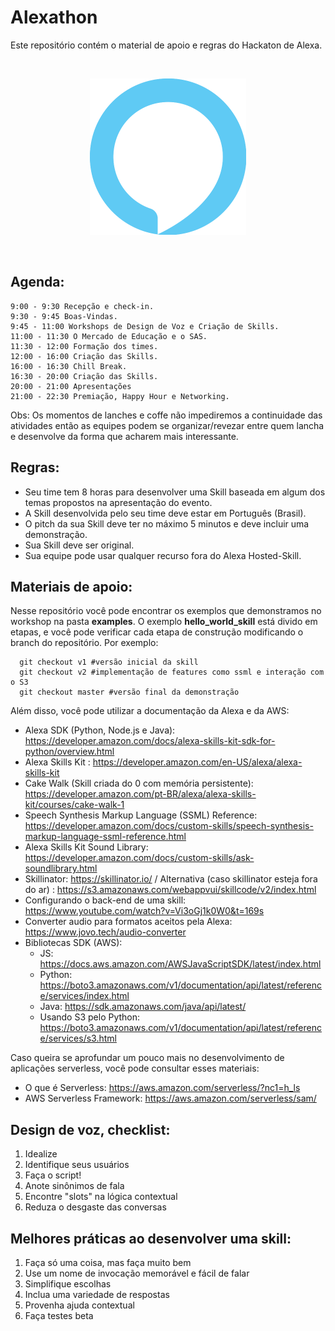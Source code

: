 # Alexathon

Este repositório contém o material de apoio e regras do Hackaton de Alexa.

</br>
<p align="center"><img src="images/alexa.png" height="250" weight="250"/></p>
</br>

## Agenda:

    9:00 - 9:30 Recepção e check-in.
    9:30 - 9:45 Boas-Vindas.
    9:45 - 11:00 Workshops de Design de Voz e Criação de Skills.
    11:00 - 11:30 O Mercado de Educação e o SAS.
    11:30 - 12:00 Formação dos times.
    12:00 - 16:00 Criação das Skills.
    16:00 - 16:30 Chill Break.
    16:30 - 20:00 Criação das Skills.
    20:00 - 21:00 Apresentações
    21:00 - 22:30 Premiação, Happy Hour e Networking.


Obs: Os momentos de lanches e coffe não impediremos a continuidade das atividades então as equipes podem se organizar/revezar entre quem lancha e desenvolve da forma que acharem mais interessante.

## Regras:

  - Seu time tem 8 horas para desenvolver uma Skill baseada em algum dos temas propostos na apresentação do evento.
  - A Skill desenvolvida pelo seu time deve estar em Português (Brasil).
  - O pitch da sua Skill deve ter no máximo 5 minutos e deve incluir uma demonstração.
  - Sua Skill deve ser original.
  - Sua equipe pode usar qualquer recurso fora do Alexa Hosted-Skill.

## Materiais de apoio:

Nesse repositório você pode encontrar os exemplos que demonstramos no workshop na pasta **examples**. O exemplo **hello_world_skill** está divido em etapas, e você pode verificar cada etapa de construção modificando o branch do repositório. Por exemplo: 
```
  git checkout v1 #versão inicial da skill
  git checkout v2 #implementação de features como ssml e interação com o S3
  git checkout master #versão final da demonstração
```


Além disso, você pode utilizar a documentação da Alexa e da AWS:

* Alexa SDK (Python, Node.js e Java): https://developer.amazon.com/docs/alexa-skills-kit-sdk-for-python/overview.html
* Alexa Skills Kit : https://developer.amazon.com/en-US/alexa/alexa-skills-kit
* Cake Walk (Skill criada do 0 com memória persistente): https://developer.amazon.com/pt-BR/alexa/alexa-skills-kit/courses/cake-walk-1
* Speech Synthesis Markup Language (SSML) Reference: https://developer.amazon.com/docs/custom-skills/speech-synthesis-markup-language-ssml-reference.html
* Alexa Skills Kit Sound Library: https://developer.amazon.com/docs/custom-skills/ask-soundlibrary.html
* Skillinator: https://skillinator.io/ / Alternativa (caso skillinator esteja fora do ar) : https://s3.amazonaws.com/webappvui/skillcode/v2/index.html
* Configurando o back-end de uma skill: https://www.youtube.com/watch?v=Vi3oGj1k0W0&t=169s
* Converter audio para formatos aceitos pela Alexa: https://www.jovo.tech/audio-converter
* Bibliotecas SDK (AWS):
  * JS: https://docs.aws.amazon.com/AWSJavaScriptSDK/latest/index.html
  * Python: https://boto3.amazonaws.com/v1/documentation/api/latest/reference/services/index.html
  * Java: https://sdk.amazonaws.com/java/api/latest/
  * Usando S3 pelo Python: https://boto3.amazonaws.com/v1/documentation/api/latest/reference/services/s3.html

Caso queira se aprofundar um pouco mais no desenvolvimento de aplicações serverless, você pode consultar esses materiais:

* O que é Serverless: https://aws.amazon.com/serverless/?nc1=h_ls
* AWS Serverless Framework: https://aws.amazon.com/serverless/sam/

## Design de voz, checklist:

1. Idealize
2. Identifique seus usuários
3. Faça o script!
4. Anote sinônimos de fala
5. Encontre "slots" na lógica contextual
6. Reduza o desgaste das conversas


## Melhores práticas ao desenvolver uma skill:

1. Faça só uma coisa, mas faça muito bem
2. Use um nome de invocação memorável e fácil de falar
3. Simplifique escolhas
4. Inclua uma variedade de respostas
5. Provenha ajuda contextual
6. Faça testes beta
